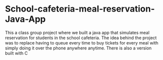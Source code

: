 # School-cafeteria-meal-reservation-Java-App
This a class group project where we built a java app that simulates meal reservation for students in the school cafeteria. The idea behind the project was to replace having to queue every time to buy tickets for every meal with simply doing it over the phone anywhere anytime. There is also a version built with C
